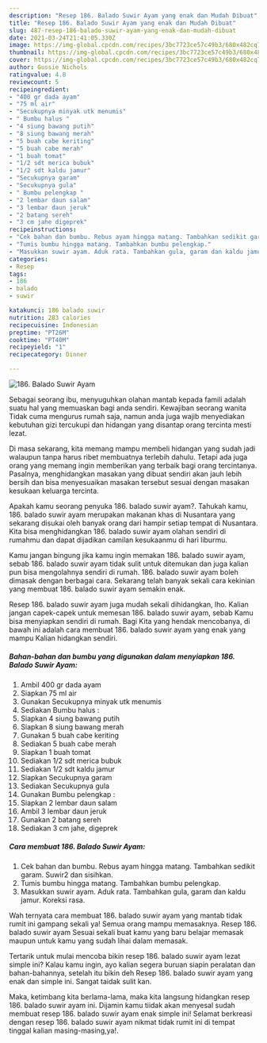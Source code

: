 ```yaml
---
description: "Resep 186. Balado Suwir Ayam yang enak dan Mudah Dibuat"
title: "Resep 186. Balado Suwir Ayam yang enak dan Mudah Dibuat"
slug: 487-resep-186-balado-suwir-ayam-yang-enak-dan-mudah-dibuat
date: 2021-03-24T21:41:05.330Z
image: https://img-global.cpcdn.com/recipes/3bc7723ce57c49b3/680x482cq70/186-balado-suwir-ayam-foto-resep-utama.jpg
thumbnail: https://img-global.cpcdn.com/recipes/3bc7723ce57c49b3/680x482cq70/186-balado-suwir-ayam-foto-resep-utama.jpg
cover: https://img-global.cpcdn.com/recipes/3bc7723ce57c49b3/680x482cq70/186-balado-suwir-ayam-foto-resep-utama.jpg
author: Gussie Nichols
ratingvalue: 4.8
reviewcount: 5
recipeingredient:
- "400 gr dada ayam"
- "75 ml air"
- "Secukupnya minyak utk menumis"
- " Bumbu halus "
- "4 siung bawang putih"
- "8 siung bawang merah"
- "5 buah cabe keriting"
- "5 buah cabe merah"
- "1 buah tomat"
- "1/2 sdt merica bubuk"
- "1/2 sdt kaldu jamur"
- "Secukupnya garam"
- "Secukupnya gula"
- " Bumbu pelengkap "
- "2 lembar daun salam"
- "3 lembar daun jeruk"
- "2 batang sereh"
- "3 cm jahe digeprek"
recipeinstructions:
- "Cek bahan dan bumbu. Rebus ayam hingga matang. Tambahkan sedikit garam. Suwir2 dan sisihkan."
- "Tumis bumbu hingga matang. Tambahkan bumbu pelengkap."
- "Masukkan suwir ayam. Aduk rata. Tambahkan gula, garam dan kaldu jamur. Koreksi rasa."
categories:
- Resep
tags:
- 186
- balado
- suwir

katakunci: 186 balado suwir 
nutrition: 283 calories
recipecuisine: Indonesian
preptime: "PT26M"
cooktime: "PT40M"
recipeyield: "1"
recipecategory: Dinner

---
```



![186. Balado Suwir Ayam](https://img-global.cpcdn.com/recipes/3bc7723ce57c49b3/680x482cq70/186-balado-suwir-ayam-foto-resep-utama.jpg)

Sebagai seorang ibu, menyuguhkan olahan mantab kepada famili adalah suatu hal yang memuaskan bagi anda sendiri. Kewajiban seorang  wanita Tidak cuma mengurus rumah saja, namun anda juga wajib menyediakan kebutuhan gizi tercukupi dan hidangan yang disantap orang tercinta mesti lezat.

Di masa  sekarang, kita memang mampu membeli hidangan yang sudah jadi walaupun tanpa harus ribet membuatnya terlebih dahulu. Tetapi ada juga orang yang memang ingin memberikan yang terbaik bagi orang tercintanya. Pasalnya, menghidangkan masakan yang dibuat sendiri akan jauh lebih bersih dan bisa menyesuaikan masakan tersebut sesuai dengan masakan kesukaan keluarga tercinta. 



Apakah kamu seorang penyuka 186. balado suwir ayam?. Tahukah kamu, 186. balado suwir ayam merupakan makanan khas di Nusantara yang sekarang disukai oleh banyak orang dari hampir setiap tempat di Nusantara. Kita bisa menghidangkan 186. balado suwir ayam olahan sendiri di rumahmu dan dapat dijadikan camilan kesukaanmu di hari liburmu.

Kamu jangan bingung jika kamu ingin memakan 186. balado suwir ayam, sebab 186. balado suwir ayam tidak sulit untuk ditemukan dan juga kalian pun bisa mengolahnya sendiri di rumah. 186. balado suwir ayam boleh dimasak dengan berbagai cara. Sekarang telah banyak sekali cara kekinian yang membuat 186. balado suwir ayam semakin enak.

Resep 186. balado suwir ayam juga mudah sekali dihidangkan, lho. Kalian jangan capek-capek untuk memesan 186. balado suwir ayam, sebab Kamu bisa menyiapkan sendiri di rumah. Bagi Kita yang hendak mencobanya, di bawah ini adalah cara membuat 186. balado suwir ayam yang enak yang mampu Kalian hidangkan sendiri.

<!--inarticleads1-->

##### Bahan-bahan dan bumbu yang digunakan dalam menyiapkan 186. Balado Suwir Ayam:

1. Ambil 400 gr dada ayam
1. Siapkan 75 ml air
1. Gunakan Secukupnya minyak utk menumis
1. Sediakan  Bumbu halus :
1. Siapkan 4 siung bawang putih
1. Siapkan 8 siung bawang merah
1. Gunakan 5 buah cabe keriting
1. Sediakan 5 buah cabe merah
1. Siapkan 1 buah tomat
1. Sediakan 1/2 sdt merica bubuk
1. Sediakan 1/2 sdt kaldu jamur
1. Siapkan Secukupnya garam
1. Sediakan Secukupnya gula
1. Gunakan  Bumbu pelengkap :
1. Siapkan 2 lembar daun salam
1. Ambil 3 lembar daun jeruk
1. Gunakan 2 batang sereh
1. Sediakan 3 cm jahe, digeprek




<!--inarticleads2-->

##### Cara membuat 186. Balado Suwir Ayam:

1. Cek bahan dan bumbu. Rebus ayam hingga matang. Tambahkan sedikit garam. Suwir2 dan sisihkan.
1. Tumis bumbu hingga matang. Tambahkan bumbu pelengkap.
1. Masukkan suwir ayam. Aduk rata. Tambahkan gula, garam dan kaldu jamur. Koreksi rasa.




Wah ternyata cara membuat 186. balado suwir ayam yang mantab tidak rumit ini gampang sekali ya! Semua orang mampu memasaknya. Resep 186. balado suwir ayam Sesuai sekali buat kamu yang baru belajar memasak maupun untuk kamu yang sudah lihai dalam memasak.

Tertarik untuk mulai mencoba bikin resep 186. balado suwir ayam lezat simple ini? Kalau kamu ingin, ayo kalian segera buruan siapin peralatan dan bahan-bahannya, setelah itu bikin deh Resep 186. balado suwir ayam yang enak dan simple ini. Sangat taidak sulit kan. 

Maka, ketimbang kita berlama-lama, maka kita langsung hidangkan resep 186. balado suwir ayam ini. Dijamin kamu tiidak akan menyesal sudah membuat resep 186. balado suwir ayam enak simple ini! Selamat berkreasi dengan resep 186. balado suwir ayam nikmat tidak rumit ini di tempat tinggal kalian masing-masing,ya!.

